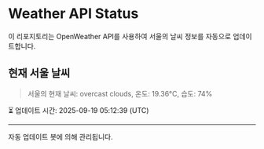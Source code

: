 
# Weather API Status

이 리포지토리는 OpenWeather API를 사용하여 서울의 날씨 정보를 자동으로 업데이트합니다.

## 현재 서울 날씨
> 서울의 현재 날씨: overcast clouds, 온도: 19.36°C, 습도: 74%

⏳ 업데이트 시간: 2025-09-19 05:12:39 (UTC)

---
자동 업데이트 봇에 의해 관리됩니다.
